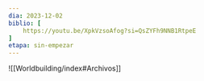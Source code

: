 ```yaml
---
dia: 2023-12-02
biblio: [
	https://youtu.be/XpkVzsoAfog?si=QsZYFh9NNB1RtpeE
]
etapa: sin-empezar
---
```





![[Worldbuilding/index#Archivos]]